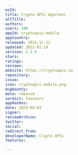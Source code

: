 ```yaml
---
wsId: 
title: Crypto APIs Approver
altTitle: 
authors: 
users: 100
appId: cryptoapis.mobile
appCountry: 
released: 2021-11-11
updated: 2022-02-24
version: 1.1.6
stars: 
ratings: 
reviews: 
website: https://cryptoapis.io
repository: 
issue: 
icon: cryptoapis.mobile.png
bugbounty: 
meta: removed
verdict: fewusers
appHashes: 
date: 2024-04-03
signer: 
reviewArchive: 
twitter: 
social: 
redirect_from: 
developerName: Crypto APIs
features: 

---
```


